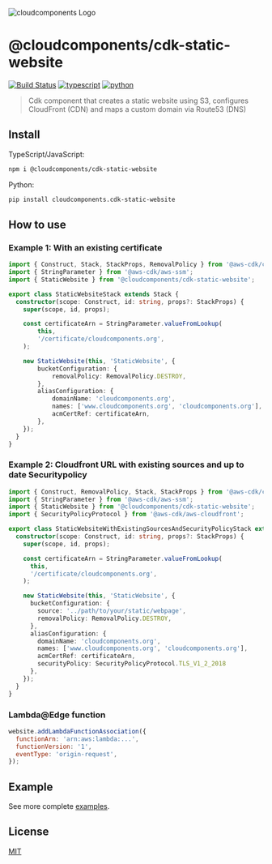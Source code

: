 ![cloudcomponents Logo](https://raw.githubusercontent.com/cloudcomponents/cdk-constructs/master/logo.png)

# @cloudcomponents/cdk-static-website

[![Build Status](https://travis-ci.org/cloudcomponents/cdk-constructs.svg?branch=master)](https://travis-ci.org/cloudcomponents/cdk-constructs)
[![typescript](https://img.shields.io/badge/jsii-typescript-blueviolet.svg)](https://www.npmjs.com/package/@cloudcomponents/cdk-static-website)
[![python](https://img.shields.io/badge/jsii-python-blueviolet.svg)](https://pypi.org/project/cloudcomponents.cdk-static-website/)

> Cdk component that creates a static website using S3, configures CloudFront (CDN) and maps a custom domain via Route53 (DNS)

## Install
TypeScript/JavaScript:

```bash
npm i @cloudcomponents/cdk-static-website
```

Python:

```bash
pip install cloudcomponents.cdk-static-website
```

## How to use

### Example 1: With an existing certificate
```typescript
import { Construct, Stack, StackProps, RemovalPolicy } from '@aws-cdk/core';
import { StringParameter } from '@aws-cdk/aws-ssm';
import { StaticWebsite } from '@cloudcomponents/cdk-static-website';

export class StaticWebsiteStack extends Stack {
  constructor(scope: Construct, id: string, props?: StackProps) {
    super(scope, id, props);

    const certificateArn = StringParameter.valueFromLookup(
        this,
        '/certificate/cloudcomponents.org',
    );

    new StaticWebsite(this, 'StaticWebsite', {
        bucketConfiguration: {
            removalPolicy: RemovalPolicy.DESTROY,
        },
        aliasConfiguration: {
            domainName: 'cloudcomponents.org',
            names: ['www.cloudcomponents.org', 'cloudcomponents.org'],
            acmCertRef: certificateArn,
        },
    });
  }
}
```

### Example 2: Cloudfront URL with existing sources and up to date Securitypolicy

```typescript
import { Construct, RemovalPolicy, Stack, StackProps } from '@aws-cdk/core';
import { StringParameter } from '@aws-cdk/aws-ssm';
import { StaticWebsite } from '@cloudcomponents/cdk-static-website';
import { SecurityPolicyProtocol } from '@aws-cdk/aws-cloudfront';

export class StaticWebsiteWithExistingSourcesAndSecurityPolicyStack extends Stack {
  constructor(scope: Construct, id: string, props?: StackProps) {
    super(scope, id, props);

    const certificateArn = StringParameter.valueFromLookup(
      this,
      '/certificate/cloudcomponents.org',
    );

    new StaticWebsite(this, 'StaticWebsite', {
      bucketConfiguration: {
        source: '../path/to/your/static/webpage',
        removalPolicy: RemovalPolicy.DESTROY,
      },
      aliasConfiguration: {
        domainName: 'cloudcomponents.org',
        names: ['www.cloudcomponents.org', 'cloudcomponents.org'],
        acmCertRef: certificateArn,
        securityPolicy: SecurityPolicyProtocol.TLS_V1_2_2018
      },
    });
  }
}
```

### Lambda@Edge function

```javascript
website.addLambdaFunctionAssociation({
  functionArn: 'arn:aws:lambda:...',
  functionVersion: '1',
  eventType: 'origin-request',
});
```

## Example

See more complete [examples](https://github.com/cloudcomponents/cdk-constructs/tree/master/examples).

## License

[MIT](./LICENSE)